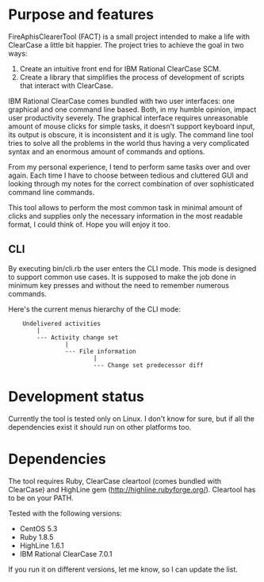 Purpose and features
====================

FireAphisClearerTool (FACT) is a small project intended to make a life
with ClearCase a little bit happier. The project tries to achieve the
goal in two ways:

1. Create an intuitive front end for IBM Rational ClearCase SCM.
2. Create a library that simplifies the process of development of scripts
   that interact with ClearCase.

IBM Rational ClearCase comes bundled with two user interfaces: one 
graphical and one command line based. Both, in my humble opinion, impact
user productivity severely. The graphical interface requires unreasonable
amount of mouse clicks for simple tasks, it doesn't support keyboard
input, its output is obscure, it is inconsistent and it is ugly. The 
command line tool tries to solve all the problems in the world thus having 
a very complicated syntax and an enormous amount of commands and options.

From my personal experience, I tend to perform same tasks over and over
again. Each time I have to choose between tedious and cluttered GUI and
looking through my notes for the correct combination of over sophisticated
command line commands.

This tool allows to perform the most common task in minimal amount of
clicks and supplies only the necessary information in the most readable
format, I could think of. Hope you will enjoy it too.


CLI
---

By executing bin/cli.rb the user enters the CLI mode. This mode is designed
to support common use cases. It is supposed to make the job done in minimum 
key presses and without the need to remember numerous commands.

Here's the current menus hierarchy of the CLI mode:

```
    Undelivered activities
        |
        --- Activity change set
                |
                --- File information
                        |
                        --- Change set predecessor diff
```

        
Development status
==================

Currently the tool is tested only on Linux. I don't know for sure, but if all the dependencies exist it should run on other platforms too.


Dependencies
============

The tool requires Ruby, ClearCase cleartool (comes bundled with ClearCase) and HighLine gem (http://highline.rubyforge.org/). Cleartool has to be on your PATH.

Tested with the following versions:

- CentOS 5.3
- Ruby 1.8.5
- HighLine 1.6.1
- IBM Rational ClearCase 7.0.1

If you run it on different versions, let me know, so I can update the list.
